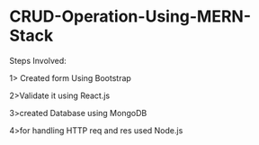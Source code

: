 # CRUD-Operation-Using-MERN-Stack
Steps Involved:


1> Created form Using Bootstrap


2>Validate it using React.js


3>created Database using MongoDB


4>for handling HTTP req and res used Node.js
